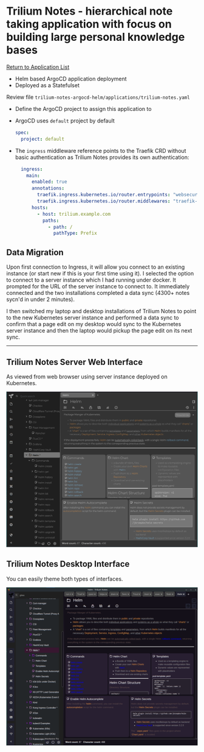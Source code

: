 # Trilium Notes - hierarchical note taking application with focus on building large personal knowledge bases

[Return to Application List](../)

* Helm based ArgoCD application deployment
* Deployed as a Statefulset

Review file `trilium-notes-argocd-helm/applications/trilium-notes.yaml`

* Define the ArgoCD project to assign this application to
* ArgoCD uses `default` project by default

  ```yaml
  spec:
    project: default
  ```

* The `ingress` middleware reference points to the Traefik CRD without basic authentication as Trilium Notes provides its own authentication:

  ```yaml
    ingress:
      main:
        enabled: true
        annotations:
          traefik.ingress.kubernetes.io/router.entrypoints: "websecure"
          traefik.ingress.kubernetes.io/router.middlewares: "traefik-x-forward-https-headers@kubernetescrd,traefik-compress@kubernetescrd"
        hosts:
          - host: trilium.example.com
            paths:
              - path: /
                pathType: Prefix
  ```

## Data Migration

Upon first connection to Ingress, it will allow you connect to an existing instance (or start new if this is your first time using it).  I selected the option to connect to a server instance which I had running under docker.  It prompted for the URL of the server instance to connect to. It immediately connected and the two installations completed a data sync (4300+ notes sycn'd in under 2 minutes).

I then switched my laptop and desktop installations of Trilium Notes to point to the new Kubernetes server instance and performed a data sync to confirm that a page edit on my desktop would sync to the Kubernetes server instance and then the laptop would pickup the page edit on its next sync.

---

## Trilium Notes Server Web Interface

As viewed from web browser using server instance deployed on Kubernetes.

![trilium notes server web interface](trilium-notes-server-interface.png)

## Trilium Notes Desktop Interface

You can easily theme both types of interfaces.

![trilium notes desktop interface](trilium-notes-desktop-interface.png)
